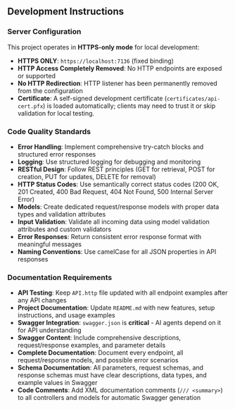 ## Development Instructions

### Server Configuration
This project operates in **HTTPS-only mode** for local development:
- **HTTPS ONLY**: `https://localhost:7136` (fixed binding)
- **HTTP Access Completely Removed**: No HTTP endpoints are exposed or supported
- **No HTTP Redirection**: HTTP listener has been permanently removed from the configuration
- **Certificate**: A self-signed development certificate (`certificates/api-cert.pfx`) is loaded automatically; clients may need to trust it or skip validation for local testing.


### Code Quality Standards
- **Error Handling**: Implement comprehensive try-catch blocks and structured error responses
- **Logging**: Use structured logging for debugging and monitoring
- **RESTful Design**: Follow REST principles (GET for retrieval, POST for creation, PUT for updates, DELETE for removal)
- **HTTP Status Codes**: Use semantically correct status codes (200 OK, 201 Created, 400 Bad Request, 404 Not Found, 500 Internal Server Error)
- **Models**: Create dedicated request/response models with proper data types and validation attributes
- **Input Validation**: Validate all incoming data using model validation attributes and custom validators
- **Error Responses**: Return consistent error response format with meaningful messages
- **Naming Conventions**: Use camelCase for all JSON properties in API responses

### Documentation Requirements
- **API Testing**: Keep `API.http` file updated with all endpoint examples after any API changes
- **Project Documentation**: Update `README.md` with new features, setup instructions, and usage examples
- **Swagger Integration**: `swagger.json` is **critical** - AI agents depend on it for API understanding
- **Swagger Content**: Include comprehensive descriptions, request/response examples, and parameter details
- **Complete Documentation**: Document every endpoint, all request/response models, and possible error scenarios
- **Schema Documentation**: All parameters, request schemas, and response schemas must have clear descriptions, data types, and example values in Swagger
- **Code Comments**: Add XML documentation comments (`/// <summary>`) to all controllers and models for automatic Swagger generation